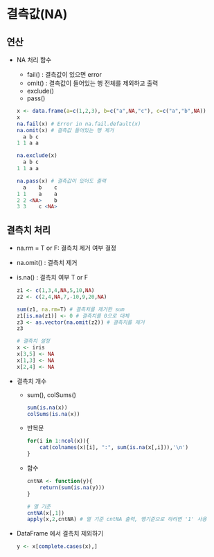 # 결측값(NA)

## 연산

- NA 처리 함수

  - fail() : 결측값이 있으면 error
  - omit() : 결측값이 들어있는 행 전체를 제외하고 출력
  - exclude()
  - pass()

  ```R
  x <- data.frame(a=c(1,2,3), b=c("a",NA,"c"), c=c("a","b",NA))
  x
  na.fail(x) # Error in na.fail.default(x) 
  na.omit(x) # 결측값 들어있는 행 제거
    a b c
  1 1 a a
  
  na.exclude(x)
    a b c
  1 1 a a
  
  na.pass(x) # 결측값이 있어도 출력
    a    b    c
  1 1    a    a
  2 2 <NA>    b
  3 3    c <NA>
  ```




## 결측치 처리

- na.rm = T or F: 결측치 제거 여부 결정

- na.omit() : 결측치 제거

- is.na() : 결측치 여부 T or F 

  ```R
  z1 <- c(1,3,4,NA,5,10,NA)
  z2 <- c(2,4,NA,7,-10,9,20,NA)
  
  sum(z1, na.rm=T) # 결측치를 제거한 sum
  z1[is.na(z1)] <- 0 # 결측치를 0으로 대체
  z3 <- as.vector(na.omit(z2)) # 결측치를 제거
  z3
  
  # 결측치 설정
  x <- iris
  x[3,5] <- NA
  x[1,3] <- NA
  x[2,4] <- NA
  ```

  

- 결측치 개수

  - sum(), colSums()

    ```R
    sum(is.na(x))
    colSums(is.na(x))
    ```

  - 반복문

    ```R
    for(i in 1:ncol(x)){
        cat(colnames(x)[i], ":", sum(is.na(x[,i])),'\n')
    }
    ```

  - 함수

    ```R
    cntNA <- function(y){
        return(sum(is.na(y)))
    }
    
    # 열 기준
    cntNA(x[,1])
    apply(x,2,cntNA) # 열 기준 cntNA 출력, 행기준으로 하려면 '1' 사용
    ```

- DataFrame 에서 결측치 제외하기

  ```R
  y <- x[complete.cases(x),]
  ```

  

  
